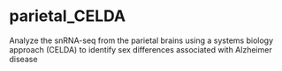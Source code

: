 # parietal_CELDA
Analyze the snRNA-seq from the parietal brains using a systems biology approach (CELDA) to identify sex differences associated with Alzheimer disease
